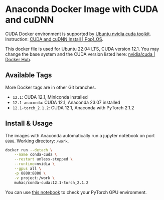 # Anaconda Docker Image with CUDA and cuDNN

CUDA Docker environment is supported by [Ubuntu nvidia cuda toolkit](https://packages.ubuntu.com/jammy/amd64/nvidia-cuda-toolkit). Instruction: [CUDA and cuDNN Install | Pop!_OS](https://support.system76.com/articles/cuda/).

This docker file is used for Ubuntu 22.04 LTS, CUDA version 12.1. You may change the base system and the CUDA version listed here: [nvidia/cuda | Docker Hub](https://hub.docker.com/r/nvidia/cuda/tags?page=1).

## Available Tags

More Docker tags are in other Git branches.

- `12.1`: CUDA 12.1, Miniconda installed
- `12.1-anaconda`: CUDA 12.1, Anaconda 23.07 installed
- `12.1-torch_2.1.2`: CUDA 12.1, Anaconda with PyTorch 2.1.2

## Install & Usage

The images with Anaconda automatically run a jupyter notebook on port `8888`. Working directory: `/work`.

```bash
docker run --detach \
    --name conda-cuda \
    --restart unless-stopped \
    --runtime=nvidia \
    --gpus all \
    -p 8888:8888 \
    -v project:/work \
    muhac/conda-cuda:12.1-torch_2.1.2
```

You can use [this notebook](notebook/PyTorchGPU.ipynb) to check your PyTorch GPU environment.
